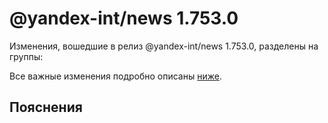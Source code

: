 # @yandex-int/news 1.753.0

<!-- ЧЕЛОВЕЧЕСКОЕ ВСТУПЛЕНИЕ -->

Изменения, вошедшие в релиз @yandex-int/news 1.753.0, разделены на группы:

Все важные изменения подробно описаны [ниже](#Пояснения).

## Пояснения

